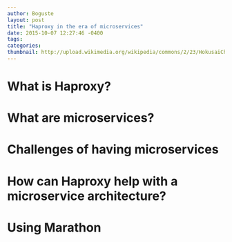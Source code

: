 ```yaml
---
author: Boguste
layout: post
title: "Haproxy in the era of microservices"
date: 2015-10-07 12:27:46 -0400
tags:
categories:
thumbnail: http://upload.wikimedia.org/wikipedia/commons/2/23/HokusaiChushingura.jpg
---
```


# What is Haproxy?

# What are microservices?

# Challenges of having microservices

# How can Haproxy help with a microservice architecture?

# Using Marathon
